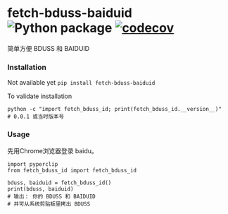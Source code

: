 # fetch-bduss-baiduid ![Python package](https://github.com/ffreemt/fetch-bduss-baiduid/workflows/Python3.6|3.7%20package/badge.svg) [![codecov](https://codecov.io/gh/ffreemt/fetch-bduss-baiduid/branch/master/graph/badge.svg)](https://codecov.io/gh/ffreemt/fetch-bduss-baiduid)
简单方便 BDUSS 和 BAIDUID

### Installation
Not available yet
```pip install fetch-bduss-baiduid```

To validate installation
```
python -c "import fetch_bduss_id; print(fetch_bduss_id.__version__)"
# 0.0.1 或当时版本号
```

### Usage
先用Chrome浏览器登录 baidu。

```
import pyperclip
from fetch_bduss_id import fetch_bduss_id

bduss, baiduid = fetch_bduss_id()
print(bduss, baiduid)
# 输出： 你的 BDUSS 和 BAIDUID
# 并可从系统剪贴板里拷出 BDUSS
```
